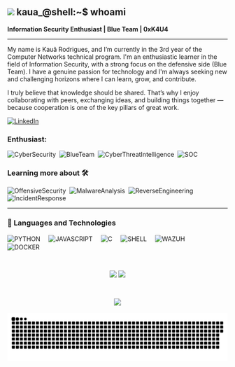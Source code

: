 ## <img src="https://cdn.jsdelivr.net/gh/devicons/devicon/icons/linux/linux-original.svg" width="25"/>   kaua_@shell:~$ whoami  
**Information Security Enthusiast | Blue Team | 0xK4U4**

---


My name is Kauã Rodrigues, and I’m currently in the 3rd year of the Computer Networks technical program. I'm an enthusiastic learner in the field of Information Security, with a strong focus on the defensive side (Blue Team). I have a genuine passion for technology and I'm always seeking new and challenging horizons where I can learn, grow, and contribute.

I truly believe that knowledge should be shared. That’s why I enjoy collaborating with peers, exchanging ideas, and building things together — because cooperation is one of the key pillars of great work.


[![LinkedIn](https://img.shields.io/badge/LinkedIn-1.2K%20Followers-blue?style=for-the-badge&logo=linkedin&logoColor=Blue)](https://www.linkedin.com/in/kauã-rodrigues-93254528b)

### Enthusiast:
![CyberSecurity](https://img.shields.io/badge/-CyberSecurity-05122A?style=flat&logo=hackaday&color=black)&nbsp;
![BlueTeam](https://img.shields.io/badge/BlueTeam-05122A?style=flat&logo=hackaday&color=blue)&nbsp;
![CyberThreatIntelligence](https://img.shields.io/badge/CyberThreatIntelligence-05122A?style=flat&logo=hackaday&color=purple)&nbsp;
![SOC](https://img.shields.io/badge/SOC-05122A?style=flat&logo=hackaday&color=green)&nbsp;

### Learning more about 🛠  
![OffensiveSecurity](https://img.shields.io/badge/OffensiveSecurity-FF0000?style=flat&logo=hackaday&logoColor=white)&nbsp;
![MalwareAnalysis](https://img.shields.io/badge/MalwareAnalysis-05122A?style=flat&logo=hackaday&color=purple)&nbsp;
![ReverseEngineering](https://img.shields.io/badge/-ReverseEngineering-05122A?style=flat&logo=hackaday&color=black)&nbsp;
![IncidentResponse](https://img.shields.io/badge/-IncidentResponse-05122A?style=flat&logo=hackaday&color=orange)&nbsp;


---

### 👾 Languages ​​and Technologies 
<!-- Sistemas & Ferramentas de Segurança -->


<p align="left">
  <img title="PYTHON" width="40px" style="margin-right: 15px; vertical-align: middle;" src="https://cdn.jsdelivr.net/gh/devicons/devicon@latest/icons/python/python-original.svg" />
  <img title="JAVASCRIPT" width="34px" style="margin-right: 15px; vertical-align: middle;" src="https://cdn.jsdelivr.net/gh/devicons/devicon@latest/icons/javascript/javascript-original.svg" />
  <img title="C" width="40px" style="margin-right: 15px; vertical-align: middle;" src="https://cdn.jsdelivr.net/gh/devicons/devicon@latest/icons/c/c-original.svg" />
  <img title="SHELL" width="40px" style="margin-right: 15px; vertical-align: middle;" src="https://cdn.jsdelivr.net/gh/devicons/devicon@latest/icons/bash/bash-original.svg" />
   <img title="WAZUH" width="80px" style="margin-right: 15px; vertical-align: middle;" src="https://cdn.brandfetch.io/idGBqJSmMa/theme/dark/logo.svg?c=1dxbfHSJFAPEGdCLU4o5B" />
   <img title="DOCKER" width="40px" style="margin-right: 15px; vertical-align: middle;" src="https://cdn.jsdelivr.net/gh/devicons/devicon@latest/icons/docker/docker-plain.svg" />
</p>


<br />
<p align = "center">
  <img src="https://github-readme-stats.vercel.app/api?username=Kau4Rodrigues&show_icons=true&title_color=55ff56&icon_color=55ff55&text_color=60ff60&bg_color=050505" width=377 />
  <img src="https://streak-stats.demolab.com/?user=Kau4Rodrigues&theme=hacker" width="400" />
</p>
<br/>


<p align="center">  
<img src="https://metro.co.uk/wp-content/uploads/2022/03/Cyberwarfare-is-the-battleground-of-the-21st-century-and-were-all-involved-BP-29e0.gif">
</p>

<picture>
  <source media="(prefers-color-scheme: dark)" srcset="https://raw.githubusercontent.com/AnaKind4/AnaKind4/output/github-contribution-grid-snake-dark.svg">
  <source media="(prefers-color-scheme: light)" srcset="https://raw.githubusercontent.com/AnaKind4/AnaKind4/output/github-contribution-grid-snake.svg">
  <img alt="github contribution grid snake animation" src="https://raw.githubusercontent.com/AnaKind4/AnaKind4/output/github-contribution-grid-snake.svg">
</picture>
